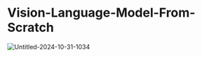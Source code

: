 # Vision-Language-Model-From-Scratch
![Untitled-2024-10-31-1034](https://github.com/user-attachments/assets/a6a781cb-5832-4f8e-9ef4-5102f22cd5ef)
